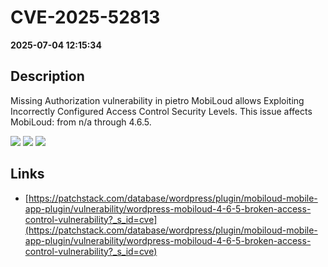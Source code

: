 # CVE-2025-52813

**2025-07-04 12:15:34**

## Description
Missing Authorization vulnerability in pietro MobiLoud allows Exploiting Incorrectly Configured Access Control Security Levels. This issue affects MobiLoud: from n/a through 4.6.5.

![](https://img.shields.io/static/v1?label=Score&message=8.1&color=red)
![](https://img.shields.io/static/v1?label=Severity&message=HIGH&color=red)
![](https://img.shields.io/static/v1?label=CWE&message=Auth&color=green)

## Links
- [https://patchstack.com/database/wordpress/plugin/mobiloud-mobile-app-plugin/vulnerability/wordpress-mobiloud-4-6-5-broken-access-control-vulnerability?_s_id=cve](https://patchstack.com/database/wordpress/plugin/mobiloud-mobile-app-plugin/vulnerability/wordpress-mobiloud-4-6-5-broken-access-control-vulnerability?_s_id=cve)
